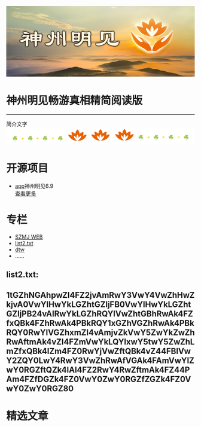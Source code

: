   
![N|Solid](https://github.com/szmj0/update/blob/main/extras/Icon-256.jpg)
# 神州明见畅游真相精简阅读版 	
---
简介文字
![N|Solid](https://github.com/szmj0/update/blob/main/extras/sjmj-fg.jpg)


# 开源项目  
- [app](github.com/szmj0/update/blob/main/extras/szmj-v6.9.2024010901.apk)神州明见6.9	
[查看更多](github.com/szmj0/Publish)	 

	
# 专栏  
- [SZMJ WEB](github.com/szmj0/update/blob/main/extras/SZZD_PC/szmjweb.3.0.zip)
- [list2.txt](szzdmj.github.io/github-page-test/list2.txt)
- [dtw](j.mp/ddw2288)
- ……

	
**list2.txt:**      
---
1tGZhNGAhpwZl4FZ2jvAmRwY3VwY4VwZhHwZkjvA0VwYlHwYkLGZhtGZljFB0VwYlHwYkLGZhtGZljPB24vAlRwYkLGZhRQYlVwZhtGBhRwAk4FZfxQBk4FZhRwAk4PBkRQY1xGZhVGZhRwAk4PBkRQY0RwYlVGZhxmZl4vAmjvZkVwY5ZwYkZwZhRwAftmAk4vZl4FZmVwYkLQYlxwY5twY5ZwZhLmZfxQBk4lZm4FZ0RwYjVwZftQBk4vZ44FBlVwY2ZQY0LwY4RwY3VwZhRwAfVGAk4FAmVwYlZwY0RGZftQZk4lAl4FZ2RwY4RwZftmAk4FZ44PAm4FZfDGZk4FZ0VwY0ZwY0RGZfZGZk4FZ0VwY0ZwY0RGZ80
---


# 精选文章